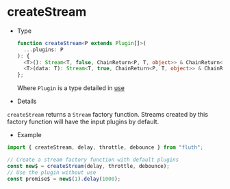 # createStream

- Type

  ```typescript
  function createStream<P extends Plugin[]>(
    ...plugins: P
  ): {
    <T>(): Stream<T, false, ChainReturn<P, T, object>> & ChainReturn<P, T, object>;
    <T>(data: T): Stream<T, true, ChainReturn<P, T, object>> & ChainReturn<P, T, object>;
  };
  ```

  Where `Plugin` is a type detailed in [use](/en/api/stream.md#use)

- Details

`createStream` returns a `Stream` factory function. Streams created by this factory function will have the input plugins by default.

- Example

```typescript
import { createStream, delay, throttle, debounce } from "fluth";

// Create a stream factory function with default plugins
const new$ = createStream(delay, throttle, debounce);
// Use the plugin without use
const promise$ = new$(1).delay(1000);
```
